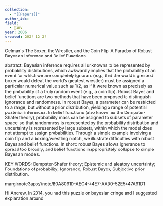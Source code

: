 ```yaml
---
collection:
  - "[[Papers]]"
author_ids:
field:
  - 🐢inv
year: 2006
created: 2024-12-24
---
```


Gelman's The Boxer, the Wrestler, and the Coin Flip: A Paradox of Robust Bayesian Inference and Belief Functions

abstract: Bayesian inference requires all unknowns to be represented by probability distributions, which awkwardly implies that the probability of an event for which we are completely ignorant (e.g., that the world’s greatest boxer would defeat the world’s greatest wrestler) must be assigned a particular numerical value such as 1/2, as if it were known as precisely as the probability of a truly random event (e.g., a coin ﬂip). Robust Bayes and belief functions are two methods that have been proposed to distinguish ignorance and randomness. In robust Bayes, a parameter can be restricted to a range, but without a prior distribution, yielding a range of potential posterior inferences. In belief functions (also known as the Dempster-Shafer theory), probability mass can be assigned to subsets of parameter space, so that randomness is represented by the probability distribution and uncertainty is represented by large subsets, within which the model does not attempt to assign probabilities. Through a simple example involving a coin ﬂip and a boxing/wrestling match, we illustrate difﬁculties with robust Bayes and belief functions. In short: robust Bayes allows ignorance to spread too broadly, and belief functions inappropriately collapse to simple Bayesian models.

KEY WORDS: Dempster-Shafer theory; Epistemic and aleatory uncertainty; Foundations of probability; Ignorance; Robust Bayes; Subjective prior distribution.

marginnote3app://note/B0A8091D-AEC4-44E7-AAD0-52E5447A91D1

Hi Andrew,
In 2014, you had this puzzle on bayesian cringe and I suggested explanation around 
